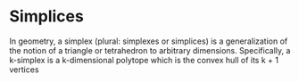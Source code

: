 # Simplices
In geometry, a simplex (plural: simplexes or simplices) is a generalization of the notion of a triangle or tetrahedron to arbitrary dimensions. Specifically, a k-simplex is a k-dimensional polytope which is the convex hull of its k + 1 vertices
